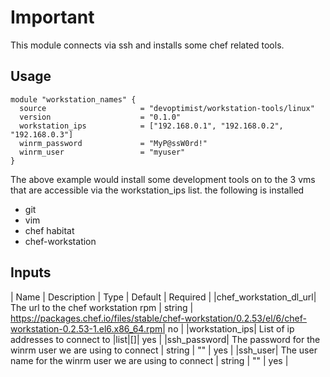 # Important
This module connects via ssh and installs some chef related tools.

## Usage

```hcl
module "workstation_names" {
  source                     = "devoptimist/workstation-tools/linux"
  version                    = "0.1.0"
  workstation_ips            = ["192.168.0.1", "192.168.0.2", "192.168.0.3"]
  winrm_password             = "MyP@ssW0rd!"
  winrm_user                 = "myuser"
}
```
The above example would install some development tools on to the 3 vms
that are accessible via the workstation_ips list.
the following is installed
* git
* vim
* chef habitat
* chef-workstation

## Inputs

| Name | Description | Type | Default | Required |
|chef_workstation_dl_url| The url to the chef workstation rpm | string | https://packages.chef.io/files/stable/chef-workstation/0.2.53/el/6/chef-workstation-0.2.53-1.el6.x86_64.rpm| no |
|workstation_ips| List of ip addresses to connect to |list|[]| yes |
|ssh_password| The password for the winrm user we are using to connect | string | "" | yes |
|ssh_user| The user name for the winrm user we are using to connect | string | "" | yes |

